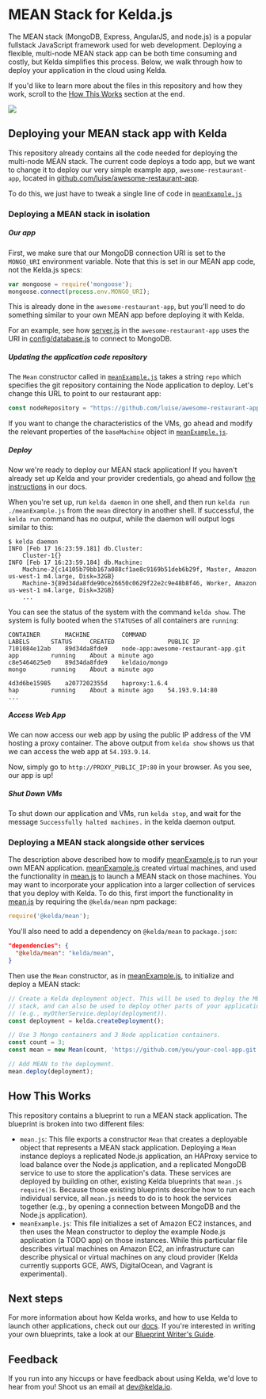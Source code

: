 # MEAN Stack for Kelda.js
The MEAN stack (MongoDB, Express, AngularJS, and node.js) is a popular fullstack
JavaScript framework used for web development. Deploying a flexible, multi-node
MEAN stack app can be both time consuming and costly, but Kelda simplifies this
process. Below, we walk through how to deploy your application in the cloud
using Kelda.

If you'd like to learn more about the files in this repository and how they
work, scroll to the [How This Works](#how-this-works) section at the end.

<img src="./images/mean.gif">

## Deploying your MEAN stack app with Kelda
This repository already contains all the code needed for deploying the multi-node
MEAN stack. The current code deploys a todo app, but we want to change it to
deploy our very simple example app, `awesome-restaurant-app`, located in
[github.com/luise/awesome-restaurant-app](https://github.com/luise/awesome-restaurant-app.git).

To do this, we just have to tweak a single line of code in
[`meanExample.js`](./meanExample.js)

### Deploying a MEAN stack in isolation

##### Our app
First, we make sure that our MongoDB connection URI is set to the `MONGO_URI`
environment variable. Note that this is set in our MEAN app code, not the
Kelda.js specs:

```javascript
var mongoose = require('mongoose');
mongoose.connect(process.env.MONGO_URI);
```

This is already done in the `awesome-restaurant-app`, but you'll need to
do something similar to your own MEAN app before deploying it with Kelda.

For an example, see how [server.js](https://github.com/luise/awesome-restaurant-app/blob/master/server.js#L10)
in the `awesome-restaurant-app` uses the URI in [config/database.js](https://github.com/luise/awesome-restaurant-app/blob/master/config/database.js) to connect to MongoDB.

##### Updating the application code repository
The `Mean` constructor called in [`meanExample.js`](./meanExample.js) takes a
string `repo` which specifies the git repository containing the Node application
to deploy. Let's change this URL to point to our restaurant app:

```javascript
const nodeRepository = "https://github.com/luise/awesome-restaurant-app.git";
```

If you want to change the characteristics of the VMs, go ahead and modify the
relevant properties of the `baseMachine` object in
[`meanExample.js`](./meanExample.js).

##### Deploy
Now we're ready to deploy our MEAN stack application! If you haven't already
set up Kelda and your provider credentials, go ahead and follow [the instructions](http://docs.kelda.io/#installing-kelda)
in our docs.

When you're set up, run `kelda daemon` in one shell, and then run
`kelda run ./meanExample.js` from the `mean` directory in another shell. If
successful, the `kelda run` command has no output, while the daemon will output logs
similar to this:

```
$ kelda daemon
INFO [Feb 17 16:23:59.181] db.Cluster:
	Cluster-1{}
INFO [Feb 17 16:23:59.184] db.Machine:
	Machine-2{c14105b79bb167a088cf1ae8c9169b51deb6b29f, Master, Amazon us-west-1 m4.large, Disk=32GB}
	Machine-3{89d34da8fde90ce26650c0629f22e2c9e48b8f46, Worker, Amazon us-west-1 m4.large, Disk=32GB}
	...
```

You can see the status of the system with the command `kelda show`. The system is
fully booted when the `STATUS`es of all containers are `running`:

```
CONTAINER       MACHINE         COMMAND                                 LABELS      STATUS     CREATED               PUBLIC IP
7101084e12ab    89d34da8fde9    node-app:awesome-restaurant-app.git     app         running    About a minute ago
c8e5464625e0    89d34da8fde9    keldaio/mongo                           mongo       running    About a minute ago

4d3d6be15985    a2077202355d    haproxy:1.6.4                           hap         running    About a minute ago    54.193.9.14:80
...
```

##### Access Web App
We can now access our web app by using the public IP address of the VM hosting
a proxy container. The above output from `kelda show` shows us that we can access
the web app at `54.193.9.14`.

Now, simply go to `http://PROXY_PUBLIC_IP:80` in your browser. As you see, our
app is up!

##### Shut Down VMs
To shut down our application and VMs, run `kelda stop`, and wait for the message
`Successfully halted machines.` in the kelda daemon output.

### Deploying a MEAN stack alongside other services

The description above described how to modify [meanExample.js](./meanExample.js)
to run your own MEAN application.  [meanExample.js](./meanExample.js) created
virtual machines, and used the functionality in [mean.js](./mean.js) to launch a
MEAN stack on those machines.  You may want to incorporate your application
into a larger collection of services that you deploy with Kelda.  To do this,
first import the functionality in [mean.js](./mean.js) by requiring the
`@kelda/mean` npm package:

```javascript
require('@kelda/mean');
```

You'll also need to add a dependency on `@kelda/mean` to `package.json`:

```json
"dependencies": {
  "@kelda/mean": "kelda/mean",
}
```

Then use the `Mean` constructor, as in [meanExample.js](./meanExample.js), to
initialize and deploy a MEAN stack:

```javascript
// Create a Kelda deployment object. This will be used to deploy the MEAN
// stack, and can also be used to deploy other parts of your application
// (e.g., myOtherService.deploy(deployment)).
const deployment = kelda.createDeployment();

// Use 3 Mongo containers and 3 Node application containers.
const count = 3;
const mean = new Mean(count, 'https://github.com/you/your-cool-app.git');

// Add MEAN to the deployment.
mean.deploy(deployment);
```

## How This Works

This repository contains a blueprint to run a MEAN stack application.  The
blueprint is broken into two different files:

- `mean.js`: This file exports a constructor `Mean` that creates a
deployable object that represents a MEAN stack application.  Deploying a
`Mean` instance deploys a replicated Node.js application, an HAProxy
service to load balance over the Node.js application, and a replicated
MongoDB service to use to store the application's data.
These services are deployed by building on other, existing Kelda
blueprints that `mean.js` `require()`s.  Because those existing blueprints
describe how to run each individual service, all `mean.js` needs to do is to
hook the services together (e.g., by opening a connection between MongoDB
and the Node.js application).
- `meanExample.js`: This file initializes a set of Amazon EC2 instances, and
then uses the Mean constructor to deploy the example Node.js application (a
TODO app) on those instances.
While this particular file describes virtual machines on Amazon
EC2, an infrastructure can describe physical or virtual machines
on any cloud provider (Kelda currently supports GCE, AWS, DigitalOcean,
and Vagrant is experimental).

## Next steps

For more information about how Kelda works, and how to use
Kelda to launch other applications, check out our [docs](http://docs.kelda.io).
If you're interested in writing your own blueprints, take a look at our
[Blueprint Writer's Guide](http://docs.kelda.io/#blueprint-writers-guide).

## Feedback

If you run into any hiccups or have feedback about using Kelda, we'd love to
hear from you! Shoot us an email at [dev@kelda.io](mailto:dev@kelda.io).

